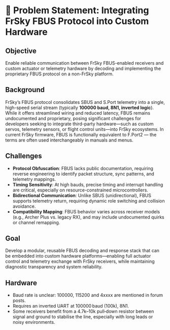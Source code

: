 # 🧩 Problem Statement: Integrating FrSky FBUS Protocol into Custom Hardware

## Objective  
Enable reliable communication between FrSky FBUS-enabled receivers and custom actuator or telemetry hardware by decoding and implementing the proprietary FBUS protocol on a non-FrSky platform.

## Background  
FrSky’s FBUS protocol consolidates SBUS and S.Port telemetry into a single, high-speed serial stream (typically **100000 baud, 8N1, inverted logic**). While it offers streamlined wiring and reduced latency, FBUS remains undocumented and proprietary, posing significant challenges for developers seeking to integrate third-party hardware—such as custom servos, telemetry sensors, or flight control units—into FrSky ecosystems.
In current FrSky firmware, FBUS is functionally equivalent to F.Port2 — the terms are often used interchangeably in manuals and menus.

## Challenges  
- **Protocol Obfuscation**: FBUS lacks public documentation, requiring reverse engineering to identify packet structure, sync patterns, and telemetry mappings.  
- **Timing Sensitivity**: At high bauds, precise timing and interrupt handling are critical, especially on resource-constrained microcontrollers.  
- **Bidirectional Communication**: Unlike SBUS (unidirectional), FBUS supports telemetry return, requiring dynamic role switching and collision avoidance.  
- **Compatibility Mapping**: FBUS behavior varies across receiver models (e.g., Archer Plus vs. legacy RX), and may include undocumented quirks or channel remapping.

## Goal  
Develop a modular, reusable FBUS decoding and response stack that can be embedded into custom hardware platforms—enabling full actuator control and telemetry exchange with FrSky receivers, while maintaining diagnostic transparency and system reliability.

## Hardware
- Baud rate is unclear: 100000, 115200 and 4xxxx are mentioned in forum posts.
- Requires an inverted UART at 100000 baud (100k), 8N1.
- Some receivers benefit from a 4.7k–10k pull‑down resistor between signal and ground to stabilise the line, especially with long leads or noisy environments.
